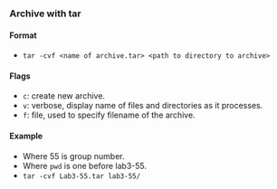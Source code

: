 ### __Archive with tar__
#### Format
- `tar -cvf <name of archive.tar> <path to directory to archive>`

#### Flags
- `c`: create new archive.
- `v`: verbose, display name of files and directories as it processes.
- `f`: file, used to specify filename of the archive.

#### Example
- Where 55 is group number.
- Where `pwd` is one before lab3-55.
- `tar -cvf Lab3-55.tar lab3-55/`